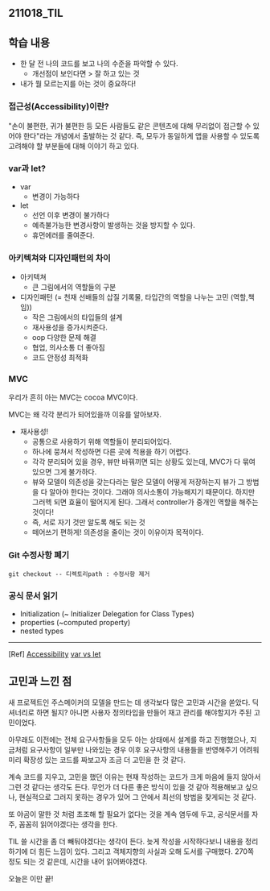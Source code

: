 ﻿
## 211018_TIL

## 학습 내용 
- 한 달 전 나의 코드를 보고 나의 수준을 파악할 수 있다. 
	- 개선점이 보인다면 > 잘 하고 있는 것
- 내가 뭘 모르는지를 아는 것이 중요하다!


### 접근성(Accessibility)이란? 
"손이 불편한, 귀가 불편한 등 모든 사람들도 같은 콘텐츠에 대해 무리없이 접근할 수 있어야 한다"라는 개념에서 출발하는 것 같다. 즉, 모두가 동일하게 앱을 사용할 수 있도록 고려해야 할 부분들에 대해 이야기 하고 있다. 

### var과 let?
- var
	- 변경이 가능하다
- let 
	- 선언 이후 변경이 불가하다 
	- 예측불가능한 변경사항이 발생하는 것을 방지할 수 있다.
	- 휴먼에러를 줄여준다.

### 아키텍쳐와 디자인패턴의 차이
- 아키텍쳐
	- 큰 그림에서의 역할들의 구분 
- 디자인패턴 (= 천재 선배들의 삽질 기록물, 타입간의 역할을 나누는 고민 (역할,책임))
	- 작은 그림에서의 타입들의 설계
	- 재사용성을 증가시켜준다.
	- oop 다양한 문제 해결
	- 협업, 의사소통 더 좋아짐 
	- 코드 안정성 최적화 

### MVC
우리가 흔히 아는 MVC는 cocoa MVC이다. 

MVC는 왜 각각 분리가 되어있을까 이유를 알아보자.

- 재사용성! 
	- 공통으로 사용하기 위해 역할들이 분리되어있다.
	- 하나에 뭉쳐서 작성하면 다른 곳에 적용을 하기 어렵다. 
	- 각각 분리되어 있을 경우, 뷰만 바꿔끼면 되는 상황도 있는데, MVC가 다 묶여있으면 그게 불가하다. 
	- 뷰와 모델이 의존성을 갖는다라는 말은 모델이 어떻게 저장하는지 뷰가 그 방법을 다 알아야 한다는 것이다. 그래야 의사소통이 가능해지기 때문이다. 하지만 그러헥 되면 효율이 떨어지게 된다. 그래서 controller가 중개인 역할을 해주는 것이다! 
	- 즉, 서로 자기 것만 알도록 해도 되는 것 
	- 떼어쓰기 편하게! 의존성을 줄이는 것이 이유이자 목적이다. 

### Git 수정사항 폐기

```git
git checkout -- 디렉토리path : 수정사항 제거
```

### 공식 문서 읽기
- Initialization (~ Initializer Delegation for Class Types)
- properties (~computed property)
- nested types
---
[Ref]
[Accessibility](https://developer.apple.com/accessibility/ios/)
[var vs let](https://developer.apple.com/forums/thread/28673)


## 고민과 느낀 점

새 프로젝트인 주스메이커의 모델을 만드는 데 생각보다 많은 고민과 시간을 쏟았다. 딕셔너리로 하면 될지? 아니면 사용자 정의타입을 만들어 재고 관리를 해야할지가 주된 고민이었다. 

아무래도 이전에는 전체 요구사항들을 모두 아는 상태에서 설계를 하고 진행했으나, 지금처럼 요구사항이 일부만 나와있는 경우 이후 요구사항의 내용들을 반영해주기 어려워 미리 확장성 있는 코드를 짜보고자 조금 더 고민을 한 것 같다. 

계속 코드를 지우고, 고민을 했던 이유는 현재 작성하는 코드가 크게 마음에 들지 않아서 그런 것 같다는 생각도 든다. 무언가 더 다른 좋은 방식이 있을 것 같아 적용해보고 싶으나, 현실적으로 그러지 못하는 경우가 있어 그 안에서 최선의 방법을 찾게되는 것 같다. 

또 야곰이 말한 것 처럼 초조해 할 필요가 없다는 것을 계속 염두에 두고, 공식문서를 자주, 꼼꼼히 읽어야겠다는 생각을 한다. 

TIL 쓸 시간을 좀 더 빼둬야겠다는 생각이 든다. 늦게 작성을 시작하다보니 내용을 정리하기에 더 힘든 느낌이 있다. 그리고 객체지향의 사실과 오해 도서를 구매했다. 270쪽 정도 되는 것 같은데, 시간을 내어 읽어봐야겠다. 

오늘은 이만 끝!



